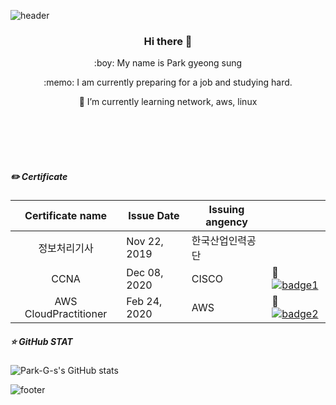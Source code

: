 ![header](https://capsule-render.vercel.app/api?type=slice&color=auto&height=300&section=header&text=Park%20Gyeong%20Sung&fontSize=30%&animation=twinkling&fontAlignY=25%&fontAlign=70&rotate=18)

<h3 align=center> Hi there 👋</h3 align=center>
<p align=center>:boy: My name is Park gyeong sung  </p align=center>
<p align=center>:memo: I am currently preparing for a job and studying hard.</p align=center>

<p align=center> 🌱 I’m currently learning network, aws, linux </p align=center>
  
<br></br>
<br></br>

##### :pencil2: Certificate 


  |    Certificate name   | Issue Date   | Issuing angency  |   |
  |:---------------------:|--------------|------------------|---|
  | 정보처리기사          | Nov 22, 2019 | 한국산업인력공단 |   |
  | CCNA                  | Dec 08, 2020 | CISCO            | 🔗[![badge1](https://img.shields.io/badge/-link-brightgreen)](https://github.com/Park-G-s/image-repository/blob/master/cisco.GIF?raw=true)|
  | AWS CloudPractitioner | Feb 24, 2020 | AWS              | 🔗[![badge2](https://img.shields.io/badge/-link-brightgreen)](https://github.com/Park-G-s/image-repository/blob/master/aws.GIF?raw=true)|  


##### :star: GitHub STAT
![Park-G-s's GitHub stats](https://github-readme-stats.vercel.app/api?username=Park-G-s&show_icons=true&theme=&hide_border=true&hide_title=ture)

![footer](https://capsule-render.vercel.app/api?section=footer&type=slice&color=auto&height=200)
<!--
**Park-G-s/Park-G-s** is a ✨ _special_ ✨ repository because its `README.md` (this file) appears on your GitHub profile.</p align=center>

Here are some ideas to get you started:

- 🔭 I’m currently working on ...
- 🌱 I’m currently learning network, aws, linux
- 👯 I’m looking to collaborate on ...
- 🤔 I’m looking for help with ...
- 💬 Ask me about ...
- 📫 How to reach me: ...
- 😄 Pronouns: ...
- ⚡ Fun fact: ...
-->
